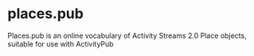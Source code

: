 # places.pub
Places.pub is an online vocabulary of Activity Streams 2.0 Place objects, suitable for use with ActivityPub
